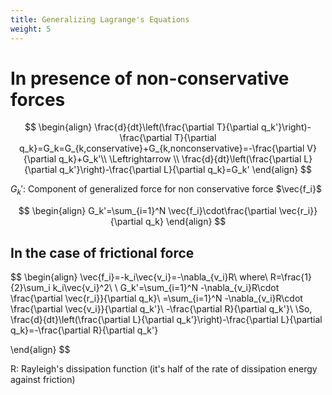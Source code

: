 ```yaml
---
title: Generalizing Lagrange's Equations
weight: 5
---
```

# In presence of non-conservative forces

$$
\begin{align}
\frac{d}{dt}\left(\frac{\partial T}{\partial q_k'}\right)-\frac{\partial T}{\partial q_k}=G_k=G_{k,conservative}+G_{k,nonconservative}=-\frac{\partial V}{\partial q_k}+G_k'\\
\Leftrightarrow \\
\frac{d}{dt}\left(\frac{\partial L}{\partial q_k'}\right)-\frac{\partial L}{\partial q_k}=G_k'
\end{align}
$$

$G_k'$: Component of generalized force for non conservative force $\vec{f_i}$

$$
\begin{align}
G_k'=\sum_{i=1}^N \vec{f_i}\cdot\frac{\partial \vec{r_i}}{\partial q_k}
\end{align}
$$

## In the case of frictional force

$$
\begin{align}
\vec{f_i}=-k_i\vec{v_i}=-\nabla_{v_i}R\ where\ R=\frac{1}{2}\sum_i k_i\vec{v_i}^2\\
\\
G_k'=\sum_{i=1}^N -\nabla_{v_i}R\cdot \frac{\partial \vec{r_i}}{\partial q_k}\\
=\sum_{i=1}^N -\nabla_{v_i}R\cdot \frac{\partial \vec{v_i}}{\partial q_k'}\\
-\frac{\partial R}{\partial q_k'}\\
\\So,
\frac{d}{dt}\left(\frac{\partial L}{\partial q_k'}\right)-\frac{\partial L}{\partial q_k}=-\frac{\partial R}{\partial q_k'}

\end{align}
$$

R: Rayleigh's dissipation function (it's half of the rate of dissipation energy against friction)